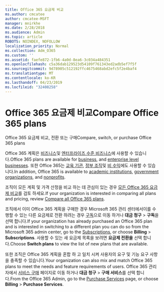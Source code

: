```yaml
---
title: Office 365 요금제 비교
ms.author: cmcatee
author: cmcatee-MSFT
manager: mnirkhe
ms.date: 2/28/2018
ms.audience: Admin
ms.topic: article
ROBOTS: NOINDEX, NOFOLLOW
localization_priority: Normal
ms.collection: Adm_O365
ms.custom: ''
ms.assetid: faefe872-1fb6-4a0d-8ea6-3c034a484351
ms.openlocfilehash: c5a36dab129523d54109f761343ed2adb5ef7f5f
ms.sourcegitcommit: 9d78905c512192ffc4675468abd2efc5f2e4baf4
ms.translationtype: MT
ms.contentlocale: ko-KR
ms.lasthandoff: 04/23/2019
ms.locfileid: "32408258"
---
```

# <a name="compare-office-365-plans"></a><span data-ttu-id="74617-102">Office 365 요금제 비교</span><span class="sxs-lookup"><span data-stu-id="74617-102">Compare Office 365 plans</span></span>

<span data-ttu-id="74617-103">Office 365 요금제 비교, 전환 또는 구매</span><span class="sxs-lookup"><span data-stu-id="74617-103">Compare, switch, or purchase Office 365 plans</span></span>
  
<span data-ttu-id="74617-104">Office 365 계획은 [비즈니스](https://products.office.com/compare-all-microsoft-office-products?tab=2)및 [엔터프라이즈 수준 비즈니스](https://products.office.com/business/compare-more-office-365-for-business-plans)에 사용할 수 있습니다.</span><span class="sxs-lookup"><span data-stu-id="74617-104">Office 365 plans are available for [business](https://products.office.com/compare-all-microsoft-office-products?tab=2), and [enterprise level businesses](https://products.office.com/business/compare-more-office-365-for-business-plans).</span></span> <span data-ttu-id="74617-105">또한 Office 365는 [교육 기관](https://products.office.com/academic/compare-office-365-education-plans), [정부 조직](https://products.office.com/government/compare-office-365-government-plans)및 [비 수익](https://products.office.com/nonprofit/office-365-nonprofit-plans-and-pricing?tab=1)에도 사용할 수 있습니다.</span><span class="sxs-lookup"><span data-stu-id="74617-105">In addition, Office 365 is available to [academic institutions](https://products.office.com/academic/compare-office-365-education-plans), [government organizations](https://products.office.com/government/compare-office-365-government-plans), and [nonprofits](https://products.office.com/nonprofit/office-365-nonprofit-plans-and-pricing?tab=1).</span></span>
  
<span data-ttu-id="74617-106">조직이 모든 계획 및 가격 산정을 비교 하는 데 관심이 있는 경우 [모든 Office 365 요금제 비교](https://products.office.com/business/compare-more-office-365-for-business-plans)를 검토 하세요.</span><span class="sxs-lookup"><span data-stu-id="74617-106">If your organization is interested in comparing all plans and pricing, review [Compare all Office 365 plans](https://products.office.com/business/compare-more-office-365-for-business-plans).</span></span>
  
<span data-ttu-id="74617-107">조직에서 이미 Office 365 계획을 구매한 경우 Microsoft 365 관리 센터에서이를 수행할 수 있는 다른 요금제로 전환 하려는 경우 [구독](https://go.microsoft.com/fwlink/p/?linkid=842054)으로 이동 하거나 **대금 청구** \> **구독**을 선택 합니다.</span><span class="sxs-lookup"><span data-stu-id="74617-107">If your organization has already purchased an Office 365 plan and is interested in switching to a different plan you can do so from the Microsoft 365 admin center, go to the [Subscriptions](https://go.microsoft.com/fwlink/p/?linkid=842054), or choose **Billing** \> **Subscriptions**.</span></span> <span data-ttu-id="74617-108">사용할 수 있는 새 요금제 목록을 보려면 **요금제 전환을** 선택 합니다.</span><span class="sxs-lookup"><span data-stu-id="74617-108">Choose **Switch plans** to view the list of new plans that are available.</span></span> 
  
<span data-ttu-id="74617-109">또한 조직은 Office 365 계획을 혼합 하 고 일치 시켜 사용자의 요구 및 기능 요구 사항을 충족할 수 있습니다.</span><span class="sxs-lookup"><span data-stu-id="74617-109">Your organization can also mix and match Office 365 plans to meet the needs and feature requirements of users.</span></span> <span data-ttu-id="74617-110">Office 365 관리자에서 [서비스 구매](https://go.microsoft.com/fwlink/p/?linkid=868433) 페이지로 이동 하거나 **대금 청구** \> **구매 서비스**를 선택 합니다.</span><span class="sxs-lookup"><span data-stu-id="74617-110">From the Office 365 Admin, go to the [Purchase Services](https://go.microsoft.com/fwlink/p/?linkid=868433) page, or choose **Billing** \> **Purchase Services**.</span></span>
  

